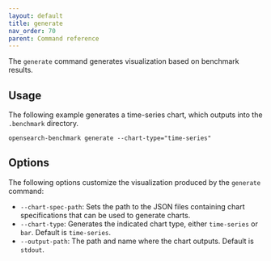 ```yaml
---
layout: default
title: generate
nav_order: 70
parent: Command reference
---
```


The `generate` command generates visualization based on benchmark results.

## Usage

The following example generates a time-series chart, which outputs into the `.benchmark` directory.

```
opensearch-benchmark generate --chart-type="time-series"
```

## Options

The following options customize the visualization produced by the `generate` command:

- `--chart-spec-path`: Sets the path to the JSON files containing chart specifications that can be used to generate charts.
- `--chart-type`: Generates the indicated chart type, either `time-series` or `bar`. Default is `time-series`.
- `--output-path`: The path and name where the chart outputs. Default is `stdout`.
